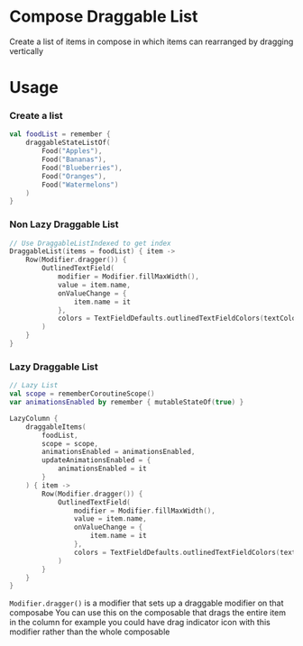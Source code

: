 # Compose Draggable List

Create a list of items in compose in which items can rearranged by dragging vertically

# Usage

### Create a list

```kotlin
val foodList = remember {
    draggableStateListOf(
        Food("Apples"),
        Food("Bananas"),
        Food("Blueberries"),
        Food("Oranges"),
        Food("Watermelons")
    )
}
```

### Non Lazy Draggable List
```kotlin
// Use DraggableListIndexed to get index
DraggableList(items = foodList) { item ->
    Row(Modifier.dragger()) {
        OutlinedTextField(
            modifier = Modifier.fillMaxWidth(),
            value = item.name,
            onValueChange = {
                item.name = it
            },
            colors = TextFieldDefaults.outlinedTextFieldColors(textColor = MaterialTheme.colors.onBackground)
        )
    }
}
```

### Lazy Draggable List
```kotlin
// Lazy List
val scope = rememberCoroutineScope()
var animationsEnabled by remember { mutableStateOf(true) }

LazyColumn {
    draggableItems(
        foodList,
        scope = scope,
        animationsEnabled = animationsEnabled,
        updateAnimationsEnabled = {
            animationsEnabled = it
        }
    ) { item ->
        Row(Modifier.dragger()) {
            OutlinedTextField(
                modifier = Modifier.fillMaxWidth(),
                value = item.name,
                onValueChange = {
                    item.name = it
                },
                colors = TextFieldDefaults.outlinedTextFieldColors(textColor = MaterialTheme.colors.onBackground)
            )
        }
    }
}
```

`Modifier.dragger()` is a modifier that sets up a draggable modifier on that composabe
You can use this on the composable that drags the entire item in the column
for example you could have drag indicator icon with this modifier rather than the whole composable
